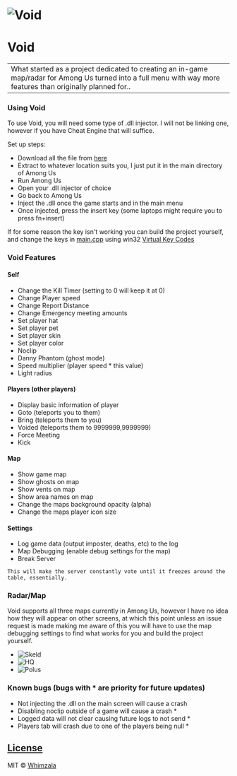 # ![Void](https://github.com/whimzala/Void/blob/main/Images/void_polus.png)
# Void
<table>
<tr>
<td>
What started as a project dedicated to creating an in-game map/radar for Among Us turned into a full menu with way more features than originally planned for..
</td>
</tr>
</table>

### Using Void
To use Void, you will need some type of .dll injector. I will not be linking one, however if you have Cheat Engine that will suffice.

Set up steps:

- Download all the file from [here](https://github.com/whimzala/Void/blob/master/Final)
- Extract to whatever location suits you, I just put it in the main directory of Among Us
- Run Among Us
- Open your .dll injector of choice
- Go back to Among Us
- Inject the .dll once the game starts and in the main menu
- Once injected, press the insert key (some laptops might require you to press fn+insert)

If for some reason the key isn't working you can build the project yourself, and change the keys in [main.cpp](https://github.com/whimzala/Void/blob/master/src/main.cpp) using win32 [Virtual Key Codes ](https://docs.microsoft.com/en-us/windows/win32/inputdev/virtual-key-codes)

### Void Features
#### Self
- Change the Kill Timer (setting to 0 will keep it at 0)
- Change Player speed
- Change Report Distance
- Change Emergency meeting amounts
- Set player hat
- Set player pet
- Set player skin
- Set player color
- Noclip
- Danny Phantom (ghost mode)
- Speed multiplier (player speed * this value)
- Light radius
#### Players (other players)
- Display basic information of player
- Goto (teleports you to them)
- Bring (teleports them to you)
- Voided (teleports them to 9999999,9999999)
- Force Meeting
- Kick
#### Map
- Show game map
- Show ghosts on map
- Show vents on map
- Show area names on map
- Change the maps background opacity (alpha)
- Change the maps player icon size
#### Settings
- Log game data (output imposter, deaths, etc) to the log
- Map Debugging (enable debug settings for the map)
- Break Server
```
This will make the server constantly vote until it freezes around the table, essentially.
```

### Radar/Map
Void supports all three maps currently in Among Us, however I have no idea how they will appear on other screens, at which this point unless an issue request is made making me aware of this you will have to use the map debugging settings to find what works for you and build the project yourself.

- ![Skeld](https://github.com/whimzala/Void/blob/main/Images/Skeld.png)
- ![HQ](https://github.com/whimzala/Void/blob/main/Images/HQ.png)
- ![Polus](https://github.com/whimzala/Void/blob/main/Images/Polus.png)

### Known bugs (bugs with * are priority for future updates)

- Not injecting the .dll on the main screen will cause a crash
- Disabling noclip outside of a game will cause a crash *
- Logged data will not clear causing future logs to not send *
- Players tab will crash due to one of the players being null *

## [License](https://github.com/whimzala/Void/blob/master/LICENSE)

MIT © [Whimzala](https://github.com/whimzala)
